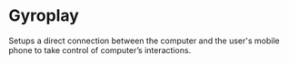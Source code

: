 # Gyroplay
Setups a direct connection between the computer and the user's mobile phone to take control of computer’s interactions. 
